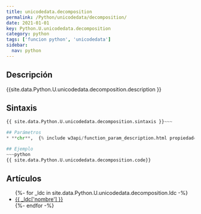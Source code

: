 ```yaml
---
title: unicodedata.decomposition
permalink: /Python/unicodedata/decomposition/
date: 2021-01-01
key: Python.U.unicodedata.decomposition
category: python
tags: ['funcion python', 'unicodedata']
sidebar: 
  nav: python
---
```


## Descripción
{{site.data.Python.U.unicodedata.decomposition.description }}

## Sintaxis
~~~python
{{ site.data.Python.U.unicodedata.decomposition.sintaxis }}~~~

## Parámetros
* **chr**,  {% include w3api/function_param_description.html propiedad=site.data.Python.U.unicodedata.decomposition valor="chr" %}

## Ejemplo
~~~python
{{ site.data.Python.U.unicodedata.decomposition.code}}
~~~

## Artículos
<ul>
{%- for _ldc in site.data.Python.U.unicodedata.decomposition.ldc -%}
   <li>
       <a href="{{_ldc['url'] }}">{{ _ldc['nombre'] }}</a>
   </li>
{%- endfor -%}
</ul>

